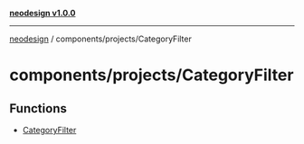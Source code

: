 [**neodesign v1.0.0**](../../../README.md)

***

[neodesign](../../../modules.md) / components/projects/CategoryFilter

# components/projects/CategoryFilter

## Functions

- [CategoryFilter](functions/CategoryFilter.md)
